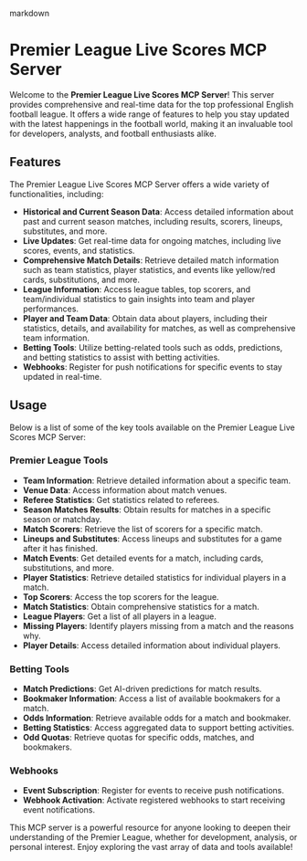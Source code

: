 markdown
# Premier League Live Scores MCP Server

Welcome to the **Premier League Live Scores MCP Server**! This server provides comprehensive and real-time data for the top professional English football league. It offers a wide range of features to help you stay updated with the latest happenings in the football world, making it an invaluable tool for developers, analysts, and football enthusiasts alike.

## Features

The Premier League Live Scores MCP Server offers a wide variety of functionalities, including:

- **Historical and Current Season Data**: Access detailed information about past and current season matches, including results, scorers, lineups, substitutes, and more.
- **Live Updates**: Get real-time data for ongoing matches, including live scores, events, and statistics.
- **Comprehensive Match Details**: Retrieve detailed match information such as team statistics, player statistics, and events like yellow/red cards, substitutions, and more.
- **League Information**: Access league tables, top scorers, and team/individual statistics to gain insights into team and player performances.
- **Player and Team Data**: Obtain data about players, including their statistics, details, and availability for matches, as well as comprehensive team information.
- **Betting Tools**: Utilize betting-related tools such as odds, predictions, and betting statistics to assist with betting activities.
- **Webhooks**: Register for push notifications for specific events to stay updated in real-time.

## Usage

Below is a list of some of the key tools available on the Premier League Live Scores MCP Server:

### Premier League Tools

- **Team Information**: Retrieve detailed information about a specific team.
- **Venue Data**: Access information about match venues.
- **Referee Statistics**: Get statistics related to referees.
- **Season Matches Results**: Obtain results for matches in a specific season or matchday.
- **Match Scorers**: Retrieve the list of scorers for a specific match.
- **Lineups and Substitutes**: Access lineups and substitutes for a game after it has finished.
- **Match Events**: Get detailed events for a match, including cards, substitutions, and more.
- **Player Statistics**: Retrieve detailed statistics for individual players in a match.
- **Top Scorers**: Access the top scorers for the league.
- **Match Statistics**: Obtain comprehensive statistics for a match.
- **League Players**: Get a list of all players in a league.
- **Missing Players**: Identify players missing from a match and the reasons why.
- **Player Details**: Access detailed information about individual players.

### Betting Tools

- **Match Predictions**: Get AI-driven predictions for match results.
- **Bookmaker Information**: Access a list of available bookmakers for a match.
- **Odds Information**: Retrieve available odds for a match and bookmaker.
- **Betting Statistics**: Access aggregated data to support betting activities.
- **Odd Quotas**: Retrieve quotas for specific odds, matches, and bookmakers.

### Webhooks

- **Event Subscription**: Register for events to receive push notifications.
- **Webhook Activation**: Activate registered webhooks to start receiving event notifications.

This MCP server is a powerful resource for anyone looking to deepen their understanding of the Premier League, whether for development, analysis, or personal interest. Enjoy exploring the vast array of data and tools available!
